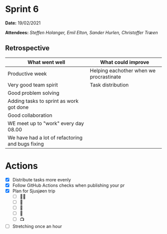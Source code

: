 
# Sprint 6

**Date:** 19/02/2021

**Attendees:** *Steffen Holanger, Emil Elton, Sander Hurlen, Christoffer Træen*

## Retrospective

| What went well                                   | What could improve                      |
| ------------------------------------------------ | --------------------------------------- |
| Productive week                                  | Helping eachother when we procrastinate |
| Very good team spirit                            | Task distribution                       |
| Good problem solving                             |                                         |
| Adding tasks to sprint as work got done          |                                         |
| Good collaboration                               |                                         |
| WE meet up to "work" every day 08.00             |                                         |
| We have had a lot of refactoring and bugs fixing |                                         |

# Actions

- [x] Distribute tasks more evenly
- [x] Follow GitHub Actions checks when publishing your pr
- [x] Plan for Sjusjøen trip
  - [ ] 🍱🍔
  - [ ] 🍷
  - [ ] 🍻
  - [ ] 🎿
  - [ ] 📺
- [ ] Stretching once an hour
